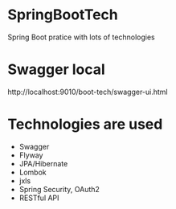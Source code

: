 # SpringBootTech
Spring Boot pratice with lots of technologies

# Swagger local
http://localhost:9010/boot-tech/swagger-ui.html

# Technologies are used
- Swagger
- Flyway
- JPA/Hibernate
- Lombok
- jxls
- Spring Security, OAuth2
- RESTful API